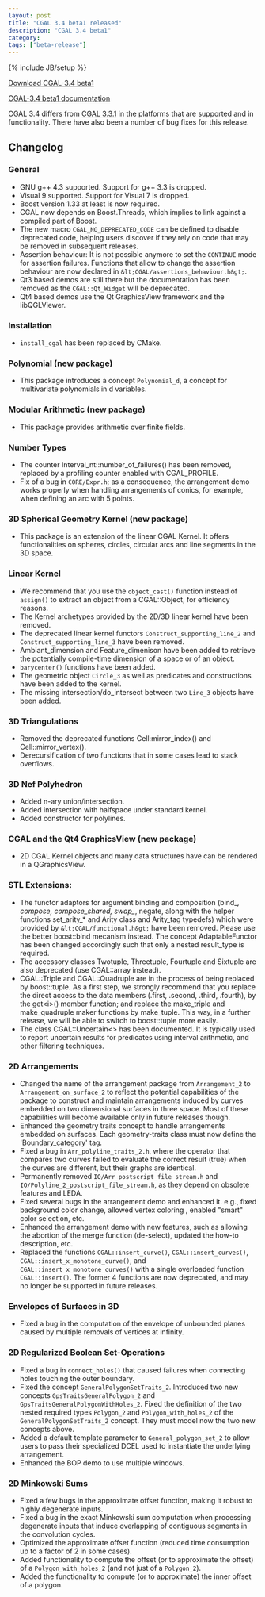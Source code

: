 ```yaml
---
layout: post
title: "CGAL 3.4 beta1 released"
description: "CGAL 3.4 beta1"
category:
tags: ["beta-release"]
---
```

{% include JB/setup %}

<i class="glyphicon glyphicon-download"></i>
<a href="https://github.com/CGAL/cgal/releases/tag/releases%2FCGAL-3.4-beta1">Download CGAL-3.4 beta1</a>

<i class="glyphicon glyphicon-book"></i>
<a href="https://doc.cgal.org/Manual/3.4/doc_html/cgal_manual/packages.html">CGAL-3.4 beta1 documentation</a>

<p>CGAL 3.4 differs from <a href="../../../../2007/09/04/cgal-331">CGAL 3.3.1</a> in the platforms that are supported and
in functionality. There have also been a number of bug fixes for this release.</p>

<div class="product-detail-info" markdown="1">

## Changelog

### General

  - GNU g++ 4.3 supported. Support for g++ 3.3 is dropped.
  - Visual 9 supported. Support for Visual 7 is dropped.
  - Boost version 1.33 at least is now required.
  - CGAL now depends on Boost.Threads, which implies to link against a compiled part of Boost.
  - The new macro `CGAL_NO_DEPRECATED_CODE` can be defined to disable deprecated code,
       helping users discover if they rely on code that may be removed in
       subsequent releases.
  - Assertion behaviour:
       It is not possible anymore to set the `CONTINUE` mode for assertion failures.
       Functions that allow to change the assertion behaviour are now declared
       in `&lt;CGAL/assertions_behaviour.h&gt;`.
  - Qt3 based demos are still there but the documentation has been removed
       as the `CGAL::Qt_Widget` will be deprecated.
  - Qt4 based demos use the Qt GraphicsView framework and the libQGLViewer.

### Installation

 - `install_cgal` has been replaced by CMake.

### Polynomial (new package)

 - This package introduces a concept `Polynomial_d`, a concept for multivariate polynomials in d variables.

### Modular Arithmetic (new package)

 - This package provides arithmetic over finite fields.

### Number Types

 - The counter Interval_nt::number_of_failures() has been removed, replaced by
   a profiling counter enabled with CGAL_PROFILE.
 - Fix of a bug in `CORE/Expr.h`; as a consequence, the arrangement demo works properly when handling
   arrangements of conics, for example, when defining an arc with 5 points.


### 3D Spherical Geometry Kernel (new package)

 - This package is an extension of the linear CGAL Kernel. It offers functionalities on spheres,
       circles, circular arcs and line segments in the 3D space.

### Linear Kernel

 - We recommend that you use the `object_cast()` function instead of `assign()`
       to extract an object from a CGAL::Object, for efficiency reasons.
 - The Kernel archetypes provided by the 2D/3D linear kernel have been removed.
 - The deprecated linear kernel functors `Construct_supporting_line_2` and
       `Construct_supporting_line_3` have been removed.
 - Ambiant_dimension and Feature_dimenison have been added to retrieve the
       potentially compile-time dimension of a space or of an object.
 - `barycenter()` functions have been added.
 - The geometric object `Circle_3` as well as predicates and constructions have been added to the kernel.
 - The missing intersection/do_intersect between two `Line_3` objects have been added.

### 3D Triangulations

 - Removed the deprecated functions Cell:mirror_index() and Cell::mirror_vertex().
 - Derecursification of two functions that in some cases lead to stack overflows.


### 3D Nef Polyhedron

 - Added n-ary union/intersection.
 - Added intersection with halfspace under standard kernel.
 - Added constructor for polylines.


### CGAL and the Qt4 GraphicsView (new package)

 - 2D CGAL Kernel objects and many data structures have can be rendered in a QGraphicsView.


### STL Extensions:

 - The functor adaptors for argument binding and composition
    (bind_*, compose, compose_shared, swap_*, negate, along with the helper
    functions set_arity_* and Arity class and Arity_tag typedefs) which were provided
    by `&lt;CGAL/functional.h&gt;` have been removed.  Please use the better boost::bind
    mecanism instead.  The concept AdaptableFunctor has been changed accordingly
    such that only a nested result_type is required.
 - The accessory classes Twotuple, Threetuple, Fourtuple and Sixtuple are also
    deprecated (use CGAL::array instead).
 - CGAL::Triple and CGAL::Quadruple are in the process of being replaced by
    boost::tuple.  As a first step, we strongly recommend that you replace
    the direct access to the data members (.first, .second, .third, .fourth),
    by the get&lt;i&gt;() member function; and replace the make_triple and make_quadruple
    maker functions by make_tuple.
    This way, in a further release, we will be able to switch to boost::tuple more easily.
 - The class CGAL::Uncertain&lt;&gt; has been documented.  It is typically used to report
    uncertain results for predicates using interval arithmetic, and other filtering
    techniques.

### 2D Arrangements

 - Changed the name of the arrangement package from `Arrangement_2` to `Arrangement_on_surface_2`
    to reflect the potential capabilities of the package to construct and maintain arrangements
    induced by curves embedded on two dimensional surfaces in three space. Most of these capabilities
    will become available only in future releases though.
 - Enhanced the geometry traits concept to handle arrangements embedded on surfaces. Each geometry-traits
    class must now define the 'Boundary_category' tag.
 - Fixed a bug in `Arr_polyline_traits_2.h`, where the operator that compares two curves failed to evaluate
    the correct result (true) when the curves are different, but their graphs are identical.
 - Permanently removed `IO/Arr_postscript_file_stream.h` and `IO/Polyline_2_postscript_file_stream.h`,
    as they depend on obsolete features and LEDA.
 - Fixed several bugs in the arrangement demo and enhanced it. e.g., fixed background color change,
    allowed vertex coloring , enabled "smart" color selection, etc.
 - Enhanced the arrangement demo with new features, such as allowing the abortion of the merge function
    (de-select), updated the how-to description, etc.
 - Replaced the functions `CGAL::insert_curve()`, `CGAL::insert_curves()`, `CGAL::insert_x_monotone_curve()`,
    and `CGAL::insert_x_monotone_curves()` with a single overloaded function `CGAL::insert()`. The former
    4 functions are now deprecated, and may no longer be supported in future releases.


### Envelopes of Surfaces in 3D

 - Fixed a bug in the computation of the envelope of unbounded planes caused by multiple removals
    of vertices at infinity.


### 2D Regularized Boolean Set-Operations

 - Fixed a bug in `connect_holes()` that caused failures when connecting holes touching the outer boundary.
 - Fixed the concept `GeneralPolygonSetTraits_2`. Introduced two new concepts `GpsTraitsGeneralPolygon_2`
    and `GpsTraitsGeneralPolygonWithHoles_2`. Fixed the definition of the two nested required types `Polygon_2`
    and `Polygon_with_holes_2` of the `GeneralPolygonSetTraits_2` concept. They must model now the two new
    concepts above.
 - Added a default template parameter to `General_polygon_set_2` to allow users to pass their specialized
    DCEL used to instantiate the underlying arrangement.
 - Enhanced the BOP demo to use multiple windows.


### 2D Minkowski Sums

 - Fixed a few bugs in the approximate offset function, making it robust to highly degenerate inputs.
 - Fixed a bug in the exact Minkowski sum computation when processing degenerate inputs that induce overlapping
    of contiguous segments in the convolution cycles.
 - Optimized the approximate offset function (reduced time consumption up to a factor of 2 in some cases).
 - Added functionality to compute the offset (or to approximate the offset) of a `Polygon_with_holes_2`
    (and not just of a `Polygon_2`).
 - Added the functionality to compute (or to approximate) the inner offset of a polygon.

</div>
